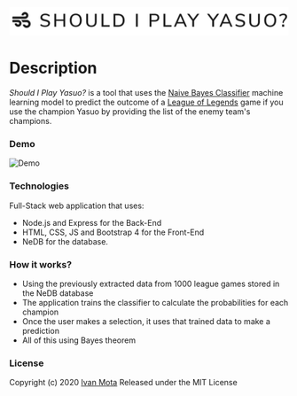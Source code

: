 ![Should I Play Yasuo?](./logo.png)
# Description
*Should I Play Yasuo?* is a tool that uses the [Naive Bayes Classifier](https://en.wikipedia.org/wiki/Naive_Bayes_classifier) machine learning model to predict the outcome of a [League of Legends](https://na.leagueoflegends.com/en-us/) game if you use the champion Yasuo by providing the list of the enemy team's champions.

### Demo
![Demo](./demo.gif)

### Technologies
Full-Stack web application that uses:
* Node.js and Express for the Back-End
* HTML, CSS, JS and Bootstrap 4 for the Front-End
* NeDB for the database.

### How it works?
* Using the previously extracted data from 1000 league games stored in the NeDB database
* The application trains the classifier to calculate the probabilities for each champion
* Once the user makes a selection, it uses that trained data to make a prediction
* All of this using Bayes theorem

### License
Copyright (c) 2020 [Ivan Mota](https://ivanmtta.github.io/)
Released under the MIT License
